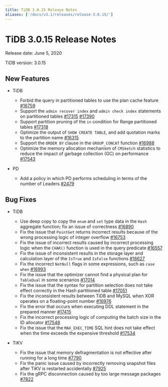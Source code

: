 ```yaml
---
title: TiDB 3.0.15 Release Notes
aliases: ['/docs/v3.1/releases/release-3.0.15/']
---
```


# TiDB 3.0.15 Release Notes

Release date: June 5, 2020

TiDB version: 3.0.15

## New Features

+ TiDB

    - Forbid the query in partitioned tables to use the plan cache feature [#16759](https://github.com/pingcap/tidb/pull/16759)
    - Support the `admin recover index` and  `admin check index` statements on partitioned tables [#17315](https://github.com/pingcap/tidb/pull/17315) [#17390](https://github.com/pingcap/tidb/pull/17390)
    - Support partition pruning of the `in` condition for Range partitioned tables [#17318](https://github.com/pingcap/tidb/pull/17318)
    - Optimize the output of `SHOW CREATE TABLE`, and add quotation marks to the partition name [#16315](https://github.com/pingcap/tidb/pull/16315)
    - Support the `ORDER BY` clause in the `GROUP_CONCAT` function [#16988](https://github.com/pingcap/tidb/pull/16988)
    - Optimize the memory allocation mechanism of `CMSketch` statistics to reduce the impact of garbage collection (GC) on performance [#17543](https://github.com/pingcap/tidb/pull/17543)

+ PD

    - Add a policy in which PD performs scheduling in terms of the number of Leaders [#2479](https://github.com/pingcap/pd/pull/2479)

## Bug Fixes

+ TiDB

    - Use deep copy to copy the `enum` and `set` type data in the `Hash` aggregate function; fix an issue of correctness [#16890](https://github.com/pingcap/tidb/pull/16890)
    - Fix the issue that `PointGet` returns incorrect results because of the wrong processing logic of integer overflow [#16753](https://github.com/pingcap/tidb/pull/16753)
    - Fix the issue of incorrect results caused by incorrect processing logic when the `CHAR()` function is used in the query predicate [#16557](https://github.com/pingcap/tidb/pull/16557)
    - Fix the issue of inconsistent results in the storage layer and calculation layer of the `IsTrue` and `IsFalse` functions [#16627](https://github.com/pingcap/tidb/pull/16627)
    - Fix the incorrect `NotNull` flags in some expressions, such as `case when` [#16993](https://github.com/pingcap/tidb/pull/16993)
    - Fix the issue that the optimizer cannot find a physical plan for `TableDual` in some scenarios [#17014](https://github.com/pingcap/tidb/pull/17014)
    - Fix the issue that the syntax for partition selection does not take effect correctly in the Hash partitioned table [#17051](https://github.com/pingcap/tidb/pull/17051)
    - Fix the inconsistent results between TiDB and MySQL when XOR operates on a floating-point number [#16976](https://github.com/pingcap/tidb/pull/16976)
    - Fix the error that occurs when executing DDL statement in the prepared manner [#17415](https://github.com/pingcap/tidb/pull/17415)
    - Fix the incorrect processing logic of computing the batch size in the ID allocator [#17548](https://github.com/pingcap/tidb/pull/17548)
    - Fix the issue that the `MAX_EXEC_TIME` SQL hint does not take effect when the time exceeds the expensive threshold [#17534](https://github.com/pingcap/tidb/pull/17534)

+ TiKV

    - Fix the issue that memory defragmentation is not effective after running for a long time [#7790](https://github.com/tikv/tikv/pull/7790)
    - Fix the panic issue caused by incorrectly removing snapshot files after TiKV is restarted accidentally [#7925](https://github.com/tikv/tikv/pull/7925)
    - Fix the gRPC disconnection caused by too large message packages [#7822](https://github.com/tikv/tikv/pull/7822)
